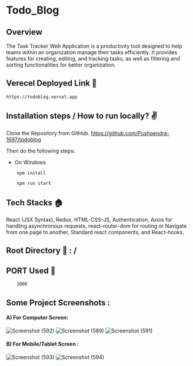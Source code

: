 # Todo_Blog

## Overview
The Task Tracker Web Application is a productivity tool designed to help teams within an organization manage their tasks efficiently. It provides features for creating, editing, and tracking tasks, as well as filtering and sorting functionalities for better organization.

## Verecel Deployed Link 🔗
```bash
https://todoblog.vercel.app
```

## Installation steps / How to run locally? ✌️

Clone the Repository from GitHub.
https://github.com/Pushpendra-1697/todoblog

Then do the following steps:

- On Windows

```bash
    npm install
```

```bash
    npm run start
```

## Tech Stacks 🏠

React (JSX Syntax), Redux, HTML-CSS-JS, Authentication, Axios for handling asynchronous requests, react-router-dom for routing or Navigate from one page to another, Standard react components, and React-hooks.


## Root Directory 🏡 : /

## PORT Used 🧽

```bash
    3000
```

## Some Project Screenshots :
#### A) For Computer Screen:
![Screenshot (592)](https://github.com/Pushpendra-1697/todoblog/assets/104748364/ae0976f8-8f31-4a64-99ba-6853600d394e)
![Screenshot (589)](https://github.com/Pushpendra-1697/todoblog/assets/104748364/62a65749-1705-40b5-bc73-5284acb85c0c)
![Screenshot (591)](https://github.com/Pushpendra-1697/todoblog/assets/104748364/b254b04e-540f-47da-bf3e-a0f4c7b07e8e)

#### B) For Mobile/Tablet Screen :
![Screenshot (593)](https://github.com/Pushpendra-1697/todoblog/assets/104748364/8f6f482f-c00d-4adb-b646-61e6e92ce65b)
![Screenshot (594)](https://github.com/Pushpendra-1697/todoblog/assets/104748364/fa31037b-1d75-4223-9d45-161756d46800)

